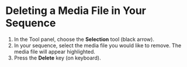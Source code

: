 # Deleting a Media File in Your Sequence

1. In the Tool panel, choose the **Selection** tool \(black arrow\). 
2. In your sequence, select the media file you would like to remove. The media file will appear highlighted.
3. Press the **Delete** key \(on keyboard\).



